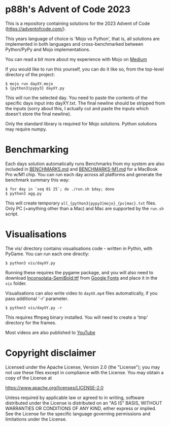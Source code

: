 p88h's Advent of Code 2023
==========================

This is a repository containing solutions for the 2023 Advent of Code (https://adventofcode.com/).

This years language of choice is 'Mojo vs Python', that is, all solutions are implemented in both languages 
and cross-benchmarked between Python/PyPy and Mojo implementations. 

You can read a bit more about my experience with Mojo on [Medium](https://medium.com/@p88h/advent-of-mojo-6d6d0d00761b)

If you would like to run this yourself, you can do it like so, from the top-level directory of the project:

```
$ mojo run dayXY.mojo
$ {python3|pypy3} dayXY.py
```

This will run the selected day. You need to paste the contents of the specific days input into dayXY.txt.
The final newline should be stripped from the inputs (sorry about this, I actually cut and paste the inputs which doesn't store the final newline).

Only the standard library is required for Mojo solutions. Python solutions may require numpy. 

Benchmarking
============

Each days solution automatically runs
Benchmarks from my system are also included in [BENCHMARKS.md](BENCHMARKS.md) and [BENCHMARKS-M1.md](BENCHMARKS-M1.md) for a MacBook Pro w/M1 chip. 
You can run each day across all platforms and generate the benchmark summary this way:

```
$ for day in `seq 01 25`; do ./run.sh $day; done
$ python3 agg.py
```

This will create temporary `all_{python3|pypy3|mojo}_{pc|mac}.txt` files. Only PC (=anything other than a Mac) and Mac are supported by the `run.sh` script. 

Visualisations
==============

The vis/ directory contains visualisations code - written in Pythin, with PyGame. You can run each one directly:


```
$ python3 vis/dayXY.py
```

Running these requires the pygame package, and you will also need to download [Inconsolata-SemiBold.ttf](https://github.com/googlefonts/Inconsolata/raw/main/fonts/ttf/Inconsolata-SemiBold.ttf) from [Google Fonts](https://fonts.google.com/specimen/Inconsolata) and place it in the `vis` folder. 

Visualisations can also write video to `dayXX.mp4` files automatically, if you pass additional '-r' parameter.

```
$ python3 vis/dayXY.py -r
```

This requires ffmpeg binary installed. You will need to create a 'tmp' directory for the frames. 

Most videos are also published to [YouTube](https://www.youtube.com/playlist?list=PLgRrl8I0Q16_XH4iOGfXA5uaVDlfuyYVC)

Copyright disclaimer
====================

Licensed under the Apache License, Version 2.0 (the "License");
you may not use these files except in compliance with the License.
You may obtain a copy of the License at

   https://www.apache.org/licenses/LICENSE-2.0

Unless required by applicable law or agreed to in writing, software
distributed under the License is distributed on an "AS IS" BASIS,
WITHOUT WARRANTIES OR CONDITIONS OF ANY KIND, either express or implied.
See the License for the specific language governing permissions and
limitations under the License.
